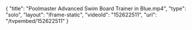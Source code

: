 {
    "title": "Poolmaster Advanced Swim Board Trainer in Blue.mp4",
    "type": "solo",
    "layout": "iframe-static",
    "videoId": "152622511",
    "url": "\/tvpembed\/152622511"
}